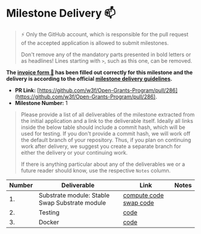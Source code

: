 # Milestone Delivery :mailbox:

> ⚡ Only the GitHub account, which is responsible for the pull request of the accepted application is allowed to submit milestones.
>
> Don't remove any of the mandatory parts presented in bold letters or as headlines! Lines starting with `>`, such as this one, can be removed.

**The [invoice form :pencil:](https://forms.gle/8Wx7nxtq8fKrsuEz8) has been filled out correctly for this milestone and the delivery is according to the official [milestone delivery guidelines](https://github.com/w3f/General-Grants-Program/blob/master/grants/milestone-deliverables-guidelines.md).**

- **PR Link:** [https://github.com/w3f/Open-Grants-Program/pull/286](https://github.com/w3f/Open-Grants-Program/pull/286).
- **Milestone Number:** 1

> Please provide a list of all deliverables of the milestone extracted from the initial application and a link to the deliverable itself. Ideally all links inside the below table should include a commit hash, which will be used for testing. If you don't provide a commit hash, we will work off the default branch of your repository. Thus, if you plan on continuing work after delivery, we suggest you create a separate branch for either the delivery or your continuing work.
>
> If there is anything particular about any of the deliverables we or a future reader should know, use the respective `Notes` column.

| Number | Deliverable                                    | Link                                                                                                                                                                                                                                                                                                 | Notes |
| ------ | ---------------------------------------------- | ---------------------------------------------------------------------------------------------------------------------------------------------------------------------------------------------------------------------------------------------------------------------------------------------------- | ----- |
| 1.     | Substrate module: Stable Swap Substrate module | [compute code](https://github.com/nutsfinance/stable-asset/blob/c441c511bb4b403fe54346a58f66d52947c78d1b/pallets/stable-asset/src/lib.rs#L415-L513) [swap code](https://github.com/nutsfinance/stable-asset/blob/c441c511bb4b403fe54346a58f66d52947c78d1b/pallets/stable-asset/src/lib.rs#L571-L629) |       |
| 2.     | Testing                                        | [code](https://github.com/nutsfinance/stable-asset/blob/c441c511bb4b403fe54346a58f66d52947c78d1b/pallets/stable-asset/src/tests.rs)                                                                                                                                                                  |       |
| 3.     | Docker                                         | [code](https://github.com/nutsfinance/stable-asset/blob/c441c511bb4b403fe54346a58f66d52947c78d1b/Dockerfile)                                                                                                                                                                                         |       |
